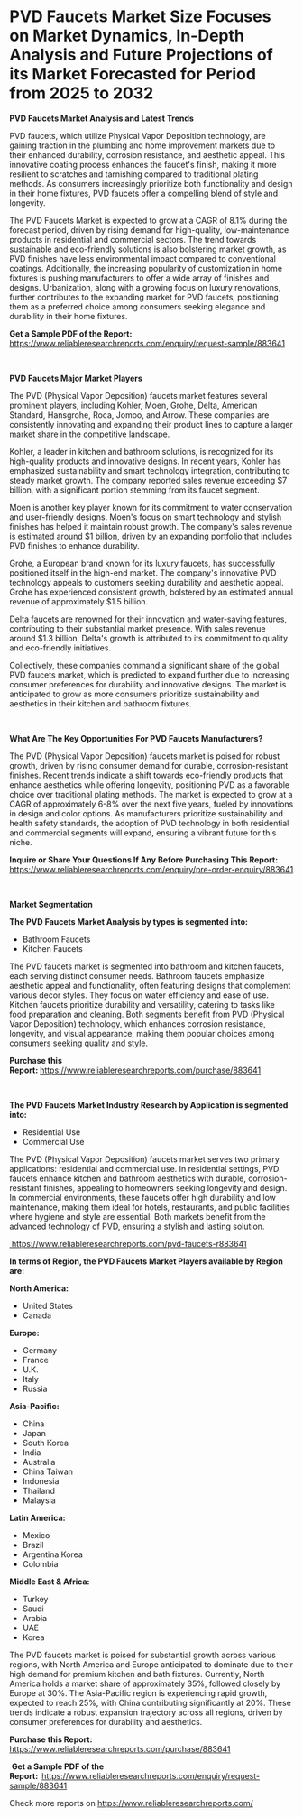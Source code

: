 <p><h1>PVD Faucets Market Size Focuses on Market Dynamics, In-Depth Analysis and Future Projections of its Market Forecasted for Period from 2025 to 2032</h1></p><p><strong>PVD Faucets Market Analysis and Latest Trends</strong></p>
<p><p>PVD faucets, which utilize Physical Vapor Deposition technology, are gaining traction in the plumbing and home improvement markets due to their enhanced durability, corrosion resistance, and aesthetic appeal. This innovative coating process enhances the faucet's finish, making it more resilient to scratches and tarnishing compared to traditional plating methods. As consumers increasingly prioritize both functionality and design in their home fixtures, PVD faucets offer a compelling blend of style and longevity.</p><p>The PVD Faucets Market is expected to grow at a CAGR of 8.1% during the forecast period, driven by rising demand for high-quality, low-maintenance products in residential and commercial sectors. The trend towards sustainable and eco-friendly solutions is also bolstering market growth, as PVD finishes have less environmental impact compared to conventional coatings. Additionally, the increasing popularity of customization in home fixtures is pushing manufacturers to offer a wide array of finishes and designs. Urbanization, along with a growing focus on luxury renovations, further contributes to the expanding market for PVD faucets, positioning them as a preferred choice among consumers seeking elegance and durability in their home fixtures.</p></p>
<p><strong>Get a Sample PDF of the Report:&nbsp;</strong> <a href="https://www.reliableresearchreports.com/enquiry/request-sample/883641?utm_campaign=2205&utm_medium=2&utm_source=Github&utm_content=ia&utm_term=06022025&utm_id=pvd-faucets">https://www.reliableresearchreports.com/enquiry/request-sample/883641</a></p>
<p>&nbsp;</p>
<p><strong>PVD Faucets Major Market Players</strong></p>
<p><p>The PVD (Physical Vapor Deposition) faucets market features several prominent players, including Kohler, Moen, Grohe, Delta, American Standard, Hansgrohe, Roca, Jomoo, and Arrow. These companies are consistently innovating and expanding their product lines to capture a larger market share in the competitive landscape.</p><p>Kohler, a leader in kitchen and bathroom solutions, is recognized for its high-quality products and innovative designs. In recent years, Kohler has emphasized sustainability and smart technology integration, contributing to steady market growth. The company reported sales revenue exceeding $7 billion, with a significant portion stemming from its faucet segment.</p><p>Moen is another key player known for its commitment to water conservation and user-friendly designs. Moen's focus on smart technology and stylish finishes has helped it maintain robust growth. The company's sales revenue is estimated around $1 billion, driven by an expanding portfolio that includes PVD finishes to enhance durability.</p><p>Grohe, a European brand known for its luxury faucets, has successfully positioned itself in the high-end market. The company's innovative PVD technology appeals to customers seeking durability and aesthetic appeal. Grohe has experienced consistent growth, bolstered by an estimated annual revenue of approximately $1.5 billion.</p><p>Delta faucets are renowned for their innovation and water-saving features, contributing to their substantial market presence. With sales revenue around $1.3 billion, Delta's growth is attributed to its commitment to quality and eco-friendly initiatives.</p><p>Collectively, these companies command a significant share of the global PVD faucets market, which is predicted to expand further due to increasing consumer preferences for durability and innovative designs. The market is anticipated to grow as more consumers prioritize sustainability and aesthetics in their kitchen and bathroom fixtures.</p></p>
<p>&nbsp;</p>
<p><strong>What Are The Key Opportunities For PVD Faucets Manufacturers?</strong></p>
<p><p>The PVD (Physical Vapor Deposition) faucets market is poised for robust growth, driven by rising consumer demand for durable, corrosion-resistant finishes. Recent trends indicate a shift towards eco-friendly products that enhance aesthetics while offering longevity, positioning PVD as a favorable choice over traditional plating methods. The market is expected to grow at a CAGR of approximately 6-8% over the next five years, fueled by innovations in design and color options. As manufacturers prioritize sustainability and health safety standards, the adoption of PVD technology in both residential and commercial segments will expand, ensuring a vibrant future for this niche.</p></p>
<p><strong>Inquire or Share Your Questions If Any Before Purchasing This Report:</strong> <a href="https://www.reliableresearchreports.com/enquiry/pre-order-enquiry/883641?utm_campaign=2205&utm_medium=2&utm_source=Github&utm_content=ia&utm_term=06022025&utm_id=pvd-faucets">https://www.reliableresearchreports.com/enquiry/pre-order-enquiry/883641</a></p>
<p>&nbsp;</p>
<p><strong>Market Segmentation</strong></p>
<p><strong>The PVD Faucets Market Analysis by types is segmented into:</strong></p>
<p><ul><li>Bathroom Faucets</li><li>Kitchen Faucets</li></ul></p>
<p><p>The PVD faucets market is segmented into bathroom and kitchen faucets, each serving distinct consumer needs. Bathroom faucets emphasize aesthetic appeal and functionality, often featuring designs that complement various decor styles. They focus on water efficiency and ease of use. Kitchen faucets prioritize durability and versatility, catering to tasks like food preparation and cleaning. Both segments benefit from PVD (Physical Vapor Deposition) technology, which enhances corrosion resistance, longevity, and visual appearance, making them popular choices among consumers seeking quality and style.</p></p>
<p><strong>Purchase this Report:&nbsp;</strong><a href="https://www.reliableresearchreports.com/purchase/883641?utm_campaign=2205&utm_medium=2&utm_source=Github&utm_content=ia&utm_term=06022025&utm_id=pvd-faucets">https://www.reliableresearchreports.com/purchase/883641</a></p>
<p>&nbsp;</p>
<p><strong>The PVD Faucets Market Industry Research by Application is segmented into:</strong></p>
<p><ul><li>Residential Use</li><li>Commercial Use</li></ul></p>
<p><p>The PVD (Physical Vapor Deposition) faucets market serves two primary applications: residential and commercial use. In residential settings, PVD faucets enhance kitchen and bathroom aesthetics with durable, corrosion-resistant finishes, appealing to homeowners seeking longevity and design. In commercial environments, these faucets offer high durability and low maintenance, making them ideal for hotels, restaurants, and public facilities where hygiene and style are essential. Both markets benefit from the advanced technology of PVD, ensuring a stylish and lasting solution.</p></p>
<p><a href="https://www.reliableresearchreports.com/pvd-faucets-r883641?utm_campaign=2205&utm_medium=2&utm_source=Github&utm_content=ia&utm_term=06022025&utm_id=pvd-faucets">&nbsp;https://www.reliableresearchreports.com/pvd-faucets-r883641</a></p>
<p><strong>In terms of Region, the PVD Faucets Market Players available by Region are:</strong></p>
<p>
    <p> <strong> North America: </strong>
        <ul>
            <li>United States</li>
            <li>Canada</li>
        </ul>
        </p> 
    <p> <strong> Europe: </strong>
        <ul>
            <li>Germany</li>
            <li>France</li>
            <li>U.K.</li>
            <li>Italy</li>
            <li>Russia</li>
        </ul>
        </p> 
    <p> <strong> Asia-Pacific: </strong>
        <ul>
            <li>China</li>
            <li>Japan</li>
            <li>South Korea</li>
            <li>India</li>
            <li>Australia</li>
            <li>China Taiwan</li>
            <li>Indonesia</li>
            <li>Thailand</li>
            <li>Malaysia</li>
        </ul>
        </p> 
    <p> <strong> Latin America: </strong>
        <ul>
            <li>Mexico</li>
            <li>Brazil</li>
            <li>Argentina Korea</li>
            <li>Colombia</li>
        </ul>
        </p> 
    <p> <strong> Middle East & Africa: </strong>
        <ul>
            <li>Turkey</li>
            <li>Saudi</li>
            <li>Arabia</li>
            <li>UAE</li>
            <li>Korea</li>
        </ul>
    </p>
    </p>
<p><p>The PVD faucets market is poised for substantial growth across various regions, with North America and Europe anticipated to dominate due to their high demand for premium kitchen and bath fixtures. Currently, North America holds a market share of approximately 35%, followed closely by Europe at 30%. The Asia-Pacific region is experiencing rapid growth, expected to reach 25%, with China contributing significantly at 20%. These trends indicate a robust expansion trajectory across all regions, driven by consumer preferences for durability and aesthetics.</p></p>
<p><strong>Purchase this Report: </strong><a href="https://www.reliableresearchreports.com/purchase/883641?utm_campaign=2205&utm_medium=2&utm_source=Github&utm_content=ia&utm_term=06022025&utm_id=pvd-faucets">https://www.reliableresearchreports.com/purchase/883641</a></p>
<p>&nbsp;<strong>Get a Sample PDF of the Report:&nbsp;&nbsp;</strong><a href="https://www.reliableresearchreports.com/enquiry/request-sample/883641?utm_campaign=2205&utm_medium=2&utm_source=Github&utm_content=ia&utm_term=06022025&utm_id=pvd-faucets">https://www.reliableresearchreports.com/enquiry/request-sample/883641</a></p>
<p><strong></strong></p>
<p>Check more reports on <a href="https://www.reliableresearchreports.com/?utm_campaign=2205&utm_medium=2&utm_source=Github&utm_content=ia&utm_term=06022025&utm_id=pvd-faucets">https://www.reliableresearchreports.com/</a></p>